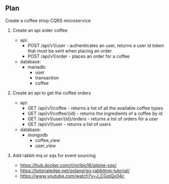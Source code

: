 ## Plan

Create a coffee shop CQRS microservice

1. Create an api order coffee
    - api:
        - POST /api/v1/user - authenticates an user, returns a user id token that must be sent when placing an order
        - POST /api/v1/order - places an order for a coffee
    - database:
        - mariadb:
            - user
            - transaction
            - coffee

2. Create an api to get the coffee orders
    - api:
        - GET /api/v1/coffee - returns a list of all the available coffee types
        - GET /api/v1/coffee/{id} - returns the ingredients of a coffee by id
        - GET /api/v1/user/{id}/orders - returns a list of orders for a user
        - GET /api/v1/user - returns a list of users
    - database:
        - mongodb
            - coffee_view
            - user_view

3. Add rabbit mq or sqs for event sourcing
    - https://hub.docker.com/r/roribio16/alpine-sqs/
    - https://tutorialedge.net/golang/go-rabbitmq-tutorial/
    - https://www.youtube.com/watch?v=J_CGqiQx04c